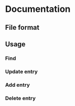 # Documentation
## File format

## Usage

### Find

### Update entry

### Add entry

### Delete entry